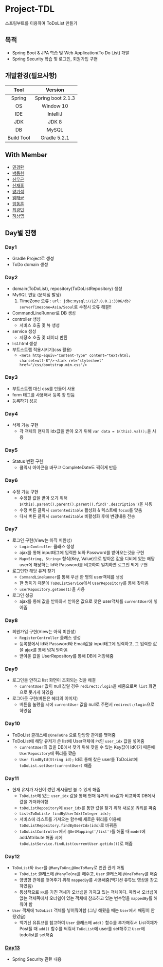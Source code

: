 # Project-TDL
스프링부트를 이용하여 ToDoList 만들기

## 목적
- Spring Boot & JPA 학습 및 Web Application(To Do List) 개발
- Spring Security 학습 및 로그인, 회원가입 구현

## 개발환경(필요사항)
|Tool|Version|
|:---:|:---:|
|Spring|Spring boot 2.1.3|
|OS|Window 10|
|IDE|IntelliJ|
|JDK|JDK 8|
|DB|MySQL|
|Build Tool|Gradle 5.2.1|

## With Member
- [민경환](https://github.com/ber01)
- [박동현](https://github.com/pdh6547)
- [신무곤](https://github.com/mkshin96)
- [신재홍](https://github.com/woghd9072)
- [양기석](https://github.com/yks095)
- [엄태균](https://github.com/etg6550)
- [임동훈](https://github.com/dongh9508)
- [최광민](https://github.com/rhkd4560)
- [하상엽](https://github.com/hagome0)

## Day별 진행
### Day1
- Gradle Project로 생성
- ToDo domain 생성

### Day2
- domain(ToDoList), repository(ToDoListRepository) 생성
- MySQL 연동 (문제점 발생)
  1. TimeZone 오류 : `url: jdbc:mysql://127.0.0.1:3306/db?serverTimezone=Asia/Seoul`로 수정시 오류 해결!!
- CommandLineRunner로 DB 생성
- controller 생성
  - 서비스 호출 및 뷰 생성
- service 생성
  - 저장소 호출 및 데이터 반환
- list.html 생성
- 부트스트랩 적용시키기(css 활용)
  - `<meta http-equiv="Content-Type" content="text/html; charset=utf-8"/>`
    `<link rel="stylesheet" href="/css/bootstrap.min.css"/>`

### Day3
- 부트스트랩 대신 css를 만들어 사용
- form 태그를 사용해서 등록 창 만듬
- 등록하기 성공

### Day4
- 삭제 기능 구현
  - 각 객체의 현재의 idx값을 받아 오기 위해 `var data = $(this).val();`을 사용

### Day5
- Status 변환 구현
  - 클릭시 아이콘을 바꾸고 CompleteDate도 찍히게 만듬

### Day6
- 수정 기능 구현
  - 수정할 값을 받아 오기 위해 `$(this).parent().parent().parent().find('.description')`을 사용
  - 수정 버튼 클릭시 `contenteditable` 활성화 & 텍스트에 `focus`를 맞춤
  - 다시 버튼 클릭시 `contenteditable` 비활성화 후에 변경내용 전송

### Day7
- 로그인 구현(View는 아직 미완성)
  - `LoginController` 클래스 생성
  - ajax를 통해 input태그에 입력한 Id와 Password를 받아오는것을 구현
  - `Map<String, String>` 형식(Key, Value)으로 받아온 값을 디비에 있는 해당 user에 해당하는 Id와 Password를 비교하여 일치하면 로그인 되게 구현
- 로그인한 해당 유저 찾기
  - `CommandLineRunner`를 통해 우선 한 명의 user객체를 생성
  - 한 명이기 때문에 `ToDoListService`에서 `UserRepository`를 통해 찾아옴
  - `userRepository.getone(1)`을 사용
- 로그인 성공
  - ajax를 통해 값을 받아와서 받아온 값으로 찾은 user객체를 `currentUser`에 넣어줌

### Day8
- 회원가입 구현(View는 아직 미완성)
  - `RegisterController` 클래스 생성
  - 등록창에서 Id와 Password와 Email값을 input태그에 입력하고, 그 입력한 값을 ajax를 통해 넘겨 받아옴
  - 받아온 값을 UserRepository를 통해 DB에 저장해줌

### Day9
- 로그인을 안하고 list 화면이 조회되는 것을 해결
  - `currentUser` 값이 null 값일 경우 `redirect:/login`을 해줌으로써 `list` 화면으로 못가게 하였음
- 로그아웃 구현(버튼은 헤더의 이미지)
  - 버튼을 눌렀을 시에 `currentUser` 값을 null로 주면서 `redirect:/login`으로 하였음

### Day10
- ToDoList 클래스에 `@OneToOne` 으로 단방향 관계를 맺어줌
- ToDoList에 해당 유저가 쓴 list에 User객체에 `PK`인 `user_idx` 값을 넣어줌
  - `currentUser`의 값을 DB에서 찾기 위해 찾을 수 있는 Key값이 Id이기 때문에 `UserRepository`에 쿼리를 짰음
  - `User findById(String id);` Id로 통해 찾은 user를 ToDoList에 `toDoList.setUser(currentUser)` 해줌

### Day11
- 현재 유저가 자신이 썼던 게시물만 볼 수 있게 해줌
  - `ToDoList`에 있는 `user_idx` 값을 통해 현재 유저의 idx값과 비교하여 DB에서 값을 가져와야함
  - `toDoListRepository`에 `user_idx`를 통한 값을 찾기 위해 새로운 쿼리를 짜줌
  - `List<ToDoList> findByUserIdx(Integer idx);`
  - 서비스에 리스트를 가져오는 함수에 새로운 쿼리를 이용해 `toDoListRepository.findByUserIdx(idx)`로 바꿔줌
  - `toDoListController`에서 `@GetMapping('/list')`를 해줄 때 `model`에 addAttribute 해줄 시에 `toDoListService.findList(currentUser.getidx())`로 해줌

### Day12
- `ToDoList`와 `User`를 `@ManyToOne`,`@OneToMany`로 연관 관계 매핑
  - `ToDoList` 클래스에 `@ManyToOne`를 해주고, `User` 클래스에 `@OneToMany`를 해줌
  - 양방향 관계를 맺어주기 위해 `mappedBy`를 사용해줌(백기선 유튜브 영상을 참고하였음)
  - 통상적으로 `FK`를 가진 객체가 오너쉽을 가지고 있는 객체이다. 따라서 오너쉽이 없는 객체쪽에서 오너쉽이 있는 객체에 참조하고 있는 변수명을 `mappedBy`를 해줘야 함
- `User` 객체에 `ToDoList` 객체를 넣어줘야함 (그냥 해줬을 때는 `User`에서 매핑이 안됬었음)
  - 백기선 유튜브를 참고하여 `User` 클래스에 `add()` 함수를 추가해줘서 List객체가 Post될 때 `add()` 함수를 써줘서 `ToDoList`에 user를 set해주고 `User`에 todolist를 set해줌

### [Day13](./Security)
- Spring Security 관련 내용
